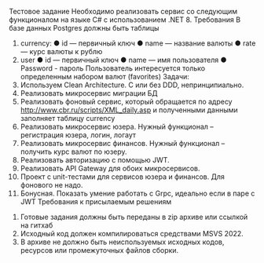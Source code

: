 Тестовое задание
Необходимо реализовать сервис со следующим функционалом на языке C# с
использованием .NET 8.
Требования
В базе данных Postgres должны быть таблицы
1) currency:
● id — первичный ключ
● name — название валюты
● rate — курс валюты к рублю
2) user
● id — первичный ключ
● name — имя пользователя
● Password - пароль
Пользователь интересуется только определенным набором валют (favorites)
Задачи:
0) Используем Clean Architecture. С или без DDD, непринципиально.
1) Реализовать микросервис миграции БД
2) Реализовать фоновый сервис, который обращается по адресу
http://www.cbr.ru/scripts/XML_daily.asp и полученными данными заполняет таблицу
currency
3) Реализовать микросервис юзера. Нужный функционал – регистрация юзера, логин,
логаут
4) Реализовать микросервис финансов. Нужный функционал – получить курс валют
по юзеру.
5) Реализовать авторизацию с помощью JWT.
6) Реализовать API Gateway для обоих микросервисов.
7) Проект с unit-тестами для сервисов юзера и финансов. Для фонового не надо.
8) Бонусная. Показать умение работать с Grpc, идеально если в паре с JWT
Требования к присылаемым решениям
1. Готовые задания должны быть переданы в zip архиве или ссылкой на гитхаб
2. Исходный код должен компилироваться средствами MSVS 2022.
3. В архиве не должно быть неиспользуемых исходных кодов, ресурсов или
промежуточных файлов сборки.